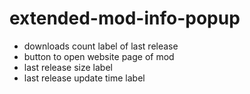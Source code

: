 # extended-mod-info-popup

- downloads count label of last release
- button to open website page of mod
- last release size label
- last release update time label